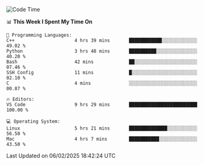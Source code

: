 
<!--START_SECTION:waka-->
![Code Time](http://img.shields.io/badge/Code%20Time-3%2C059%20hrs%2010%20mins-blue)

📊 **This Week I Spent My Time On** 

```text
💬 Programming Languages: 
C++                      4 hrs 39 mins       ████████████░░░░░░░░░░░░░   49.02 % 
Python                   3 hrs 48 mins       ██████████░░░░░░░░░░░░░░░   40.20 % 
Bash                     42 mins             ██░░░░░░░░░░░░░░░░░░░░░░░   07.46 % 
SSH Config               11 mins             █░░░░░░░░░░░░░░░░░░░░░░░░   02.10 % 
C                        4 mins              ░░░░░░░░░░░░░░░░░░░░░░░░░   00.87 % 

🔥 Editors: 
VS Code                  9 hrs 29 mins       █████████████████████████   100.00 % 

💻 Operating System: 
Linux                    5 hrs 21 mins       ██████████████░░░░░░░░░░░   56.50 % 
Mac                      4 hrs 7 mins        ███████████░░░░░░░░░░░░░░   43.50 % 
```


 Last Updated on 06/02/2025 18:42:24 UTC
<!--END_SECTION:waka-->

